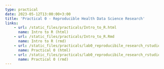 ```yaml
---
type: practical
date: 2023-05-12T13:00:00+3:00
title: 'Practical 0 - Reproducible Health Data Science Research'
links:
    - url: /static_files/practicals/Intro_to_R.html
      name: Intro to R (html)
    - url: /static_files/practicals/Intro_to_R.Rmd
      name: Intro to R (rmd)
    - url: /static_files/practicals/lab0_reproducibile_research_rstudio_rmd_git.html
      name: Practical 0 (html)
    - url: /static_files/practicals/lab0_reproducibile_research_rstudio_rmd_git.rmd
      name: Practical 0 (rmd)
---
```

